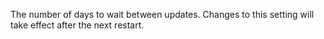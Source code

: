 The number of days to wait between updates.  Changes to this setting will take effect after the next restart.
